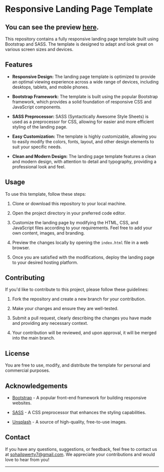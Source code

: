 # Responsive Landing Page Template
## You can see the preview [here](https://sohaildotcss.github.io/Landing-Page-Template-project/).
This repository contains a fully responsive landing page template built using Bootstrap and SASS. The template is designed to adapt and look great on various screen sizes and devices.

## Features

- **Responsive Design:** The landing page template is optimized to provide an optimal viewing experience across a wide range of devices, including desktops, tablets, and mobile phones.

- **Bootstrap Framework:** The template is built using the popular Bootstrap framework, which provides a solid foundation of responsive CSS and JavaScript components.

- **SASS Preprocessor:** SASS (Syntactically Awesome Style Sheets) is used as a preprocessor for CSS, allowing for easier and more efficient styling of the landing page.

- **Easy Customization:** The template is highly customizable, allowing you to easily modify the colors, fonts, layout, and other design elements to suit your specific needs.

- **Clean and Modern Design:** The landing page template features a clean and modern design, with attention to detail and typography, providing a professional look and feel.

## Usage

To use this template, follow these steps:

1. Clone or download this repository to your local machine.

2. Open the project directory in your preferred code editor.

3. Customize the landing page by modifying the HTML, CSS, and JavaScript files according to your requirements. Feel free to add your own content, images, and branding.

4. Preview the changes locally by opening the `index.html` file in a web browser.

5. Once you are satisfied with the modifications, deploy the landing page to your desired hosting platform.

## Contributing

If you'd like to contribute to this project, please follow these guidelines:

1. Fork the repository and create a new branch for your contribution.

2. Make your changes and ensure they are well-tested.

3. Submit a pull request, clearly describing the changes you have made and providing any necessary context.

4. Your contribution will be reviewed, and upon approval, it will be merged into the main branch.

## License

You are free to use, modify, and distribute the template for personal and commercial purposes.

## Acknowledgements

- [Bootstrap](https://getbootstrap.com) - A popular front-end framework for building responsive websites.

- [SASS](https://sass-lang.com) - A CSS preprocessor that enhances the styling capabilities.

- [Unsplash](https://unsplash.com) - A source of high-quality, free-to-use images.

## Contact

If you have any questions, suggestions, or feedback, feel free to contact us at [sohailqwerty7@gmail.com](mailto:sohailqwerty7@gmail.com). We appreciate your contributions and would love to hear from you!

---


